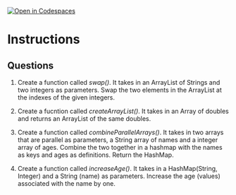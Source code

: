 [![Open in Codespaces](https://classroom.github.com/assets/launch-codespace-2972f46106e565e64193e422d61a12cf1da4916b45550586e14ef0a7c637dd04.svg)](https://classroom.github.com/open-in-codespaces?assignment_repo_id=18425090)
# Instructions  

  ## Questions
1. Create a function called _swap()_. It takes in an ArrayList of Strings and two integers as parameters.  Swap the two elements in the ArrayList at the indexes of the given integers.

2. Create a fucntion called _createArrayList()_. It takes in an Array of doubles and returns an ArrayList of the same doubles.

3. Create a function called _combineParallelArrays()_.  It takes in two arrays that are parallel as parameters, a String array of names and a integer array of ages.
   Combine the two together in a hashmap with the names as keys and ages as definitions.  Return the HashMap.

4. Create a function called _increaseAge()_.  It takes in a HashMap(String, Integer) and a String (name) as parameters.  Increase the age (values) associated with the name by one.
